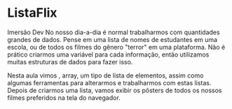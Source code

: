 # ListaFlix
 Imersão Dev
No nosso dia-a-dia é normal trabalharmos com quantidades grandes de dados. Pense em uma lista de nomes de estudantes em uma escola, ou de todos os filmes do gênero "terror" em uma plataforma. Não é prático criarmos uma variável para cada informação, então utilizamos muitas estruturas de dados para fazer isso.

Nesta aula vimos , array, um tipo de lista de elementos, assim como algumas ferramentas para alterarmos e trabalharmos com estas listas. Depois de criarmos uma lista, vamos exibir os pôsters de todos os nossos filmes preferidos na tela do navegador.
